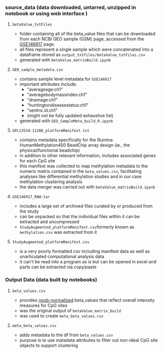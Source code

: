 ### source_data (data downloaded, untarred, unzipped in notebook or using web interface )
1. `betaValue_txtFiles`
    * folder containing all of the beta_value files that can be downloaded from each NCBI GEO sample (GSM) page, accessed from the [GSE146917](https://www.ncbi.nlm.nih.gov/geo/query/acc.cgi?acc=GSE146917) page.
    * all files represent a single sample which were concatenated into a dataframe stored as `output_txtFiles/betaValue_txtFiles.csv`
    * generated with `betaValue_matrixBuild.ipynb`

1. `GEO_sample_metadata.csv`
    * contains sample level metadata for `GSE146917`
    * important attributes include:
        * "averageage:ch1"
        * "averagebodymassindex:ch1"
        * "dnamage:ch1"
        * "huntingtondiseasestatus:ch1"
        * "sentrix.id:ch1"
        * (might not be fully updated exhaustive list)
    * generated with `GEO_SampleMeta_build_R.ipynb`

1. `GPL13534-11288_platformManifest.txt`
    * contains metadata specifically for the Illumina HumanMethylation450 BeadChip array design (ie., the physical/functional beadchip)
    * in addition to other relevant information, includes associated genes for each CpG site
    * this manifest was collected to map methylation metadata to the numeric matrix contained in the `beta_values.csv`, facilitating analyses like differential methylation studies and in our case methylation clustering analysis
    * the data merger was carried out with `betaValue_matrixBuild.ipynb` 

1. `GSE146917_RAW.tar`
    * includes a large set of archived files curated by or produced from the study
    * can be unpacked so that the individual files within it can be extracted and uncompressed
    * `StudyAugmented_platformManifest.csv`formerly known as `methylation.csv` was extracted from it

1. `StudyAugmented_platformManifest.csv`
    * is a very poorly formatted csv including manifest data as well as unarticulated computational analysis data
    * it can't be read into a program as is but can be opened in excel and parts can be extracted via copy/paste

### Output Data (data built by notebooks)
1. `beta_values.csv`
    * provides [noob-normalized](https://genomebiology.biomedcentral.com/articles/10.1186/s13059-014-0503-2#:~:text=We%20have%20found%20(see%20below,to%20a%20specific%20statistical%20model.)) beta_values that reflect overall intensity measures for CpG sites
    * was the original output of `betaValue_matrix_build`
    * was used to create `meta_beta_values.csv`

1. `meta_beta_values.csv`
    * adds metadata to the df from `beta_values.csv`
    * purpose is to use matadata attributes to filter out non-ideal CpG site objects to support clustering
    

    

